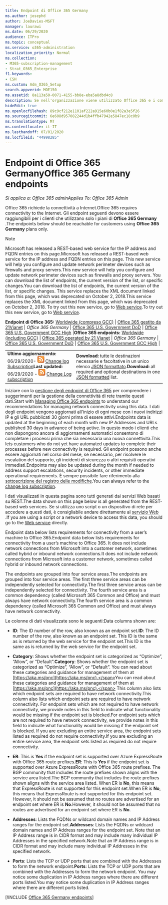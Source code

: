 ```yaml
---
title: Endpoint di Office 365 Germany
ms.author: josephd
author: JoeDavies-MSFT
manager: laurawi
ms.date: 06/29/2020
audience: ITPro
ms.topic: conceptual
ms.service: o365-administration
localization_priority: Normal
ms.collection:
- M365-subscription-management
- Strat_O365_Enterprise
f1.keywords:
- CSH
ms.custom: Adm_O365_Setup
search.appverid: MOE150
ms.assetid: 8a113a50-0071-4155-bb8e-eba5a8dbd4c8
description: Se nell'organizzazione viene utilizzato Office 365 e i computer della rete vengono limitati dalla connessione a Internet, di seguito sono elencati gli endpoint (FQDN, porte, URL e intervalli di indirizzi IPv4 e IPv6) che è necessario includere negli elenchi in uscita consentiti per garantire che i computer possano utilizzare correttamente Office 365.
hideEdit: true
ms.openlocfilehash: 89c9cf212e1101af222a915e60b0e1f82a3e5f26
ms.sourcegitcommit: 6e608d957082244d1b4ffb47942e5847ec18c0b9
ms.translationtype: MT
ms.contentlocale: it-IT
ms.lasthandoff: 07/01/2020
ms.locfileid: "44998285"
---
```

# <a name="office-365-germany-endpoints"></a><span data-ttu-id="2c568-103">Endpoint di Office 365 Germany</span><span class="sxs-lookup"><span data-stu-id="2c568-103">Office 365 Germany endpoints</span></span>

 <span data-ttu-id="2c568-104">*Si applica a: Office 365 admin*</span><span class="sxs-lookup"><span data-stu-id="2c568-104">*Applies To: Office 365 Admin*</span></span>

<span data-ttu-id="2c568-105">Office 365 richiede la connettività a Internet.</span><span class="sxs-lookup"><span data-stu-id="2c568-105">Office 365 requires connectivity to the Internet.</span></span> <span data-ttu-id="2c568-106">Gli endpoint seguenti devono essere raggiungibili per i clienti che utilizzano solo i piani di **Office 365 Germany** .</span><span class="sxs-lookup"><span data-stu-id="2c568-106">The endpoints below should be reachable for customers using **Office 365 Germany** plans only.</span></span>
  
> [!NOTE]
> <span data-ttu-id="2c568-107">Microsoft has released a REST-based web service for the IP address and FQDN entries on this page.</span><span class="sxs-lookup"><span data-stu-id="2c568-107">Microsoft has released a REST-based web service for the IP address and FQDN entries on this page.</span></span> <span data-ttu-id="2c568-108">This new service will help you configure and update network perimeter devices such as firewalls and proxy servers.</span><span class="sxs-lookup"><span data-stu-id="2c568-108">This new service will help you configure and update network perimeter devices such as firewalls and proxy servers.</span></span> <span data-ttu-id="2c568-109">You can download the list of endpoints, the current version of the list, or specific changes.</span><span class="sxs-lookup"><span data-stu-id="2c568-109">You can download the list of endpoints, the current version of the list, or specific changes.</span></span> <span data-ttu-id="2c568-110">This service replaces the XML document linked from this page, which was deprecated on October 2, 2018.</span><span class="sxs-lookup"><span data-stu-id="2c568-110">This service replaces the XML document linked from this page, which was deprecated on October 2, 2018.</span></span> <span data-ttu-id="2c568-111">To try out this new service, go to [Web service](office-365-ip-web-service.md).</span><span class="sxs-lookup"><span data-stu-id="2c568-111">To try out this new service, go to [Web service](office-365-ip-web-service.md).</span></span>
 
 <span data-ttu-id="2c568-112">**Endpoint di Office 365:** [Worldwide (compreso GCC)](urls-and-ip-address-ranges.md)  | [Office 365 gestito da 21Vianet](urls-and-ip-address-ranges-21vianet.md)  | *Office 365 Germany* | [Office 365 U.S. Government DoD](office-365-u-s-government-dod-endpoints.md) | [Office 365 U.S. Government GCC High](office-365-u-s-government-gcc-high-endpoints.md)  |</span><span class="sxs-lookup"><span data-stu-id="2c568-112">**Office 365 endpoints:** [Worldwide (including GCC)](urls-and-ip-address-ranges.md)  | [Office 365 operated by 21 Vianet](urls-and-ip-address-ranges-21vianet.md)  | *Office 365 Germany* | [Office 365 U.S. Government DoD](office-365-u-s-government-dod-endpoints.md) | [Office 365 U.S. Government GCC High](office-365-u-s-government-gcc-high-endpoints.md)  |</span></span>
  
|||
|:-----|:-----|
|<span data-ttu-id="2c568-113">**Ultimo aggiornamento:** 06/29/2020- ![ RSS ](media/5dc6bb29-25db-4f44-9580-77c735492c4b.png) [Change log Subscription](https://endpoints.office.com/version/Germany?allversions=true&format=rss&clientrequestid=b10c5ed1-bad1-445f-b386-b919946339a7)</span><span class="sxs-lookup"><span data-stu-id="2c568-113">**Last updated:** 06/29/2020 - ![RSS](media/5dc6bb29-25db-4f44-9580-77c735492c4b.png) [Change Log subscription](https://endpoints.office.com/version/Germany?allversions=true&format=rss&clientrequestid=b10c5ed1-bad1-445f-b386-b919946339a7)</span></span> |<span data-ttu-id="2c568-114">**Download:** tutte le destinazioni necessarie e facoltative in un unico elenco [JSON formattato](https://endpoints.office.com/endpoints/Germany?clientrequestid=b10c5ed1-bad1-445f-b386-b919946339a7).</span><span class="sxs-lookup"><span data-stu-id="2c568-114">**Download:** all required and optional destinations in one [JSON formatted](https://endpoints.office.com/endpoints/Germany?clientrequestid=b10c5ed1-bad1-445f-b386-b919946339a7) list.</span></span>  <br/> |

<span data-ttu-id="2c568-115">Iniziare con la [gestione degli endpoint di Office 365](managing-office-365-endpoints.md) per comprendere i suggerimenti per la gestione della connettività di rete tramite questi dati.</span><span class="sxs-lookup"><span data-stu-id="2c568-115">Start with [Managing Office 365 endpoints](managing-office-365-endpoints.md) to understand our recommendations for managing network connectivity using this data.</span></span> <span data-ttu-id="2c568-116">I dati degli endpoint vengono aggiornati all'inizio di ogni mese con i nuovi indirizzi IP e gli URL pubblicati 30 giorni prima di essere attivi.</span><span class="sxs-lookup"><span data-stu-id="2c568-116">Endpoints data is updated at the beginning of each month with new IP Addresses and URLs published 30 days in advance of being active.</span></span> <span data-ttu-id="2c568-117">In questo modo i clienti che non dispongono ancora di aggiornamenti automatici consentono di completare i processi prima che sia necessaria una nuova connettività.</span><span class="sxs-lookup"><span data-stu-id="2c568-117">This lets customers who do not yet have automated updates to complete their processes before new connectivity is required.</span></span> <span data-ttu-id="2c568-118">Gli endpoint possono anche essere aggiornati nel corso del mese, se necessario, per risolvere le escalation del supporto, gli incidenti di sicurezza o altri requisiti operativi immediati.</span><span class="sxs-lookup"><span data-stu-id="2c568-118">Endpoints may also be updated during the month if needed to address support escalations, security incidents, or other immediate operational requirements.</span></span> <span data-ttu-id="2c568-119">È sempre possibile fare riferimento alla [sottoscrizione del registro delle modifiche](https://endpoints.office.com/version/Germany?allversions=true&format=rss&clientrequestid=b10c5ed1-bad1-445f-b386-b919946339a7).</span><span class="sxs-lookup"><span data-stu-id="2c568-119">You can always refer to the [change log subscription](https://endpoints.office.com/version/Germany?allversions=true&format=rss&clientrequestid=b10c5ed1-bad1-445f-b386-b919946339a7).</span></span>

<span data-ttu-id="2c568-120">I dati visualizzati in questa pagina sono tutti generati dai servizi Web basati su REST.</span><span class="sxs-lookup"><span data-stu-id="2c568-120">The data shown on this page below is all generated from the REST-based web services.</span></span> <span data-ttu-id="2c568-121">Se si utilizza uno script o un dispositivo di rete per accedere a questi dati, è consigliabile andare direttamente al [servizio Web](office-365-ip-web-service.md) .</span><span class="sxs-lookup"><span data-stu-id="2c568-121">If you are using a script or a network device to access this data, you should go to the [Web service](office-365-ip-web-service.md) directly.</span></span>

<span data-ttu-id="2c568-122">Endpoint data below lists requirements for connectivity from a user’s machine to Office 365.</span><span class="sxs-lookup"><span data-stu-id="2c568-122">Endpoint data below lists requirements for connectivity from a user’s machine to Office 365.</span></span> <span data-ttu-id="2c568-123">It does not include network connections from Microsoft into a customer network, sometimes called hybrid or inbound network connections.</span><span class="sxs-lookup"><span data-stu-id="2c568-123">It does not include network connections from Microsoft into a customer network, sometimes called hybrid or inbound network connections.</span></span>

<span data-ttu-id="2c568-124">The endpoints are grouped into four service areas.</span><span class="sxs-lookup"><span data-stu-id="2c568-124">The endpoints are grouped into four service areas.</span></span> <span data-ttu-id="2c568-125">The first three service areas can be independently selected for connectivity.</span><span class="sxs-lookup"><span data-stu-id="2c568-125">The first three service areas can be independently selected for connectivity.</span></span> <span data-ttu-id="2c568-126">The fourth service area is a common dependency (called Microsoft 365 Common and Office) and must always have network connectivity.</span><span class="sxs-lookup"><span data-stu-id="2c568-126">The fourth service area is a common dependency (called Microsoft 365 Common and Office) and must always have network connectivity.</span></span>

<span data-ttu-id="2c568-127">Le colonne di dati visualizzate sono le seguenti:</span><span class="sxs-lookup"><span data-stu-id="2c568-127">Data columns shown are:</span></span>

- <span data-ttu-id="2c568-128">**ID**: The ID number of the row, also known as an endpoint set.</span><span class="sxs-lookup"><span data-stu-id="2c568-128">**ID**: The ID number of the row, also known as an endpoint set.</span></span> <span data-ttu-id="2c568-129">This ID is the same as is returned by the web service for the endpoint set.</span><span class="sxs-lookup"><span data-stu-id="2c568-129">This ID is the same as is returned by the web service for the endpoint set.</span></span>

- <span data-ttu-id="2c568-130">**Category**: Shows whether the endpoint set is categorized as “Optimize”, “Allow”, or “Default”.</span><span class="sxs-lookup"><span data-stu-id="2c568-130">**Category**: Shows whether the endpoint set is categorized as “Optimize”, “Allow”, or “Default”.</span></span> <span data-ttu-id="2c568-131">You can read about these categories and guidance for management of them at [https://aka.ms/pnc](https://aka.ms/pnc).</span><span class="sxs-lookup"><span data-stu-id="2c568-131">You can read about these categories and guidance for management of them at [https://aka.ms/pnc](https://aka.ms/pnc).</span></span> <span data-ttu-id="2c568-132">This column also lists which endpoint sets are required to have network connectivity.</span><span class="sxs-lookup"><span data-stu-id="2c568-132">This column also lists which endpoint sets are required to have network connectivity.</span></span> <span data-ttu-id="2c568-133">For endpoint sets which are not required to have network connectivity, we provide notes in this field to indicate what functionality would be missing if the endpoint set is blocked.</span><span class="sxs-lookup"><span data-stu-id="2c568-133">For endpoint sets which are not required to have network connectivity, we provide notes in this field to indicate what functionality would be missing if the endpoint set is blocked.</span></span> <span data-ttu-id="2c568-134">If you are excluding an entire service area, the endpoint sets listed as required do not require connectivity.</span><span class="sxs-lookup"><span data-stu-id="2c568-134">If you are excluding an entire service area, the endpoint sets listed as required do not require connectivity.</span></span>

- <span data-ttu-id="2c568-135">**ER**: This is **Yes** if the endpoint set is supported over Azure ExpressRoute with Office 365 route prefixes.</span><span class="sxs-lookup"><span data-stu-id="2c568-135">**ER**: This is **Yes** if the endpoint set is supported over Azure ExpressRoute with Office 365 route prefixes.</span></span> <span data-ttu-id="2c568-136">The BGP community that includes the route prefixes shown aligns with the service area listed.</span><span class="sxs-lookup"><span data-stu-id="2c568-136">The BGP community that includes the route prefixes shown aligns with the service area listed.</span></span> <span data-ttu-id="2c568-137">When ER is **No**, this means that ExpressRoute is not supported for this endpoint set.</span><span class="sxs-lookup"><span data-stu-id="2c568-137">When ER is **No**, this means that ExpressRoute is not supported for this endpoint set.</span></span> <span data-ttu-id="2c568-138">However, it should not be assumed that no routes are advertised for an endpoint set where ER is **No**.</span><span class="sxs-lookup"><span data-stu-id="2c568-138">However, it should not be assumed that no routes are advertised for an endpoint set where ER is **No**.</span></span>

- <span data-ttu-id="2c568-139">**Addresses**: Lists the FQDNs or wildcard domain names and IP Address ranges for the endpoint set.</span><span class="sxs-lookup"><span data-stu-id="2c568-139">**Addresses**: Lists the FQDNs or wildcard domain names and IP Address ranges for the endpoint set.</span></span> <span data-ttu-id="2c568-140">Note that an IP Address range is in CIDR format and may include many individual IP Addresses in the specified network.</span><span class="sxs-lookup"><span data-stu-id="2c568-140">Note that an IP Address range is in CIDR format and may include many individual IP Addresses in the specified network.</span></span>
 
- <span data-ttu-id="2c568-141">**Ports**: Lists the TCP or UDP ports that are combined with the Addresses to form the network endpoint.</span><span class="sxs-lookup"><span data-stu-id="2c568-141">**Ports**: Lists the TCP or UDP ports that are combined with the Addresses to form the network endpoint.</span></span> <span data-ttu-id="2c568-142">You may notice some duplication in IP Address ranges where there are different ports listed.</span><span class="sxs-lookup"><span data-stu-id="2c568-142">You may notice some duplication in IP Address ranges where there are different ports listed.</span></span>

[!INCLUDE [Office 365 Germany endpoints](./includes/office-365-germany-endpoints.md)]

 


